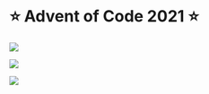 # ⭐️ Advent of Code 2021 ⭐️

![](https://img.shields.io/badge/day%20📅-19-blue)
  
![](https://img.shields.io/badge/stars%20⭐-29-yellow)
  
![](https://img.shields.io/badge/days%20completed-14-red)
